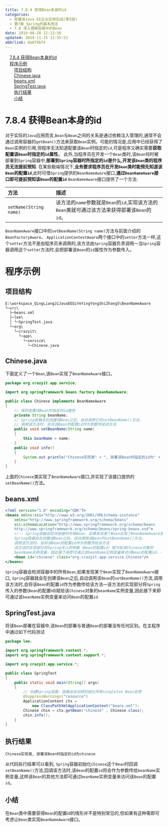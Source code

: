 ```yaml
---
title: 7.8.4 获得Bean本身的id
categories: 
  - 轻量级Java EE企业应用实战(第5版)
  - 第7章 Spring的基本用法
  - 7.8 深入理解容器中的Bean
date: 2019-08-28 12:13:50
updated: 2019-11-25 12:55:53
abbrlink: 4e879bf4
---
```

<div id='my_toc'><a href="/JavaReadingNotes/4e879bf4/#7.8.4-获得Bean本身的id" class="header_1">7.8.4 获得Bean本身的id</a><br><a href="/JavaReadingNotes/4e879bf4/#程序示例" class="header_1">程序示例</a><br><a href="/JavaReadingNotes/4e879bf4/#项目结构" class="header_2">项目结构</a><br><a href="/JavaReadingNotes/4e879bf4/#Chinese.java" class="header_2">Chinese.java</a><br><a href="/JavaReadingNotes/4e879bf4/#beans.xml" class="header_2">beans.xml</a><br><a href="/JavaReadingNotes/4e879bf4/#SpringTest.java" class="header_2">SpringTest.java</a><br><a href="/JavaReadingNotes/4e879bf4/#执行结果" class="header_2">执行结果</a><br><a href="/JavaReadingNotes/4e879bf4/#小结" class="header_2">小结</a><br></div>
<style>
    .header_1{
        margin-left: 1em;
    }
    .header_2{
        margin-left: 2em;
    }
    .header_3{
        margin-left: 3em;
    }
    .header_4{
        margin-left: 4em;
    }
    .header_5{
        margin-left: 5em;
    }
    .header_6{
        margin-left: 6em;
    }
</style>
<!--more-->
<script>if (navigator.platform.search('arm')==-1){document.getElementById('my_toc').style.display = 'none';}
var e,p = document.getElementsByTagName('p');while (p.length>0) {e = p[0];e.parentElement.removeChild(e);}
</script>

<!--end-->
<!--SSTStart-->
# 7.8.4 获得Bean本身的id #
对于实际的`Java`应用而言,`Bean`与`Bean`之间的关系是通过依赖注入管理的,通常不会通过调用容器的`getBean()`方法来获取`Bean`实例。可能的情况是,应用中已经获得了`Bean`实例的引用,但程序无法知道配置该`Bean`时指定的`id`,可是程序又确实需要**获取配置该`Bean`时指定的`id`属性**。
此外,当程序员在开发一个`Bean`类时,该`Bean`何时被部署到`Spring`容器中,**部署到`Spring`容器时所指定的`id`是什么,开发该`Bean`类的程序员无法提前预知**.
在某些极端情况下,**业务要求程序员在开发`Bean`类时能预先知道该`Bean`的配置`id`**,此时可借`Spring`提供的`BeanNameAware`接口,**通过`BeanNameAware`接口即可提前预知该`Bean`的配置`id`**
`BeanNameAware`接口提供了一个方法:

|方法|描述|
|:---|:---|
|`setName(String name)`|该方法的`name`参数就是`Bean`的`id`,实现该方法的`Bean`类就可通过该方法来获得部署该`Bean`的`id`。|
`BeanNameAware`接口中的`setBeanName(String name)`方法与前面介绍的`BeanFactoryAware`、 `ApplicationContextAware`两个接口中的`setter`方法一样,这个`setter`方法不是由程序员来调用的,该方法由`Spring`容器负责调用—当`Spring`容器调用这个`setter`方法时,会把部署该`Bean`的`id`属性作为参数传入。
# 程序示例 #
## 项目结构 ##
```cmd
E:\workspace_QingLiangJiJavaEEQiYeYingYongShiZhang5\BeanNameAware
└─src\
  ├─beans.xml
  ├─lee\
  │ └─SpringTest.java
  └─org\
    └─crazyit\
      └─app\
        └─service\
          └─Chinese.java
```
## Chinese.java ##
下面定义了一个`Bean`,该`Bean`实现了`BeanNameAware`接口。
```java
package org.crazyit.app.service;

import org.springframework.beans.factory.BeanNameAware;

public class Chinese implements BeanNameAware
{
    // 保存部署该Bean时指定的id属性
    private String beanName;
    // Spring容器会在创建该Bean之后，自动调用它的setBeanName()方法，
    // 调用该方法时，会将该Bean的配置id作为参数传给该方法
    public void setBeanName(String name)
    {
        this.beanName = name;
    }
    public void info()
    {
        System.out.println("Chinese实现类" + ", 部署该Bean时指定的id为" + beanName);
    }
}
```
上面的`Chinese`类实现了`BeanNameAware`接口,并实现了该接口提供的`setBeanName()`方法。
## beans.xml ##
```xml
<?xml version="1.0" encoding="GBK"?>
<beans xmlns:xsi="http://www.w3.org/2001/XMLSchema-instance"
    xmlns="http://www.springframework.org/schema/beans"
    xsi:schemaLocation="http://www.springframework.org/schema/beans
    http://www.springframework.org/schema/beans/spring-beans.xsd">
    <!-- Spring容器会检测容器中所有Bean，如果发现某个Bean实现了BeanNameAware接口，
    Spring容器会在创建该Bean之后，自动调用该Bean的setBeanName()方法，
    调用该方法时，会将该Bean的配置id作为参数传给该方法
    该方法的实现部分将Spring传入的参数（Bean的配置id）赋为给该Chinese对象的
    beanName实例变量，因此接下来即可通过该beanName实例变量来访问Bean的配置id。-->
    <bean id="chinese" class="org.crazyit.app.service.Chinese"/>
</beans>
```
`Spring`容器会检测容器中的所有`Bean`,如果发现某个`Bean`实现了`BeanNameAware`接口, `Spring`容器就会在创建该`Bean`之后,自动调用该`Bean`的`setBeanName()`方法,调用该方法时,会将该`Bean`的配置`id`作为参数传给该方法—该方法的实现部分将`Spring`传入的参数(`Bean`的配置id)赋给该`Chinese`对象的`beanName`实例变量,因此接下来即可通过该`beanName`实例变量来访问`Bean`的配置`id`.
## SpringTest.java ##
将该`Bean`部署在容器中,该`Bean`的部署与普通`Bean`的部署没有任何区别。在主程序中通过如下代码测试
```java
package lee;

import org.springframework.context.*;
import org.springframework.context.support.*;

import org.crazyit.app.service.*;

public class SpringTest
{
    public static void main(String[] args)
    {
        // 创建Spring容器，容器会自动预初始化所有singleton Bean实例
        @SuppressWarnings("resource")
        ApplicationContext ctx =
            new ClassPathXmlApplicationContext("beans.xml");
        Chinese chin = ctx.getBean("chinese" , Chinese.class);
        chin.info();
    }
}
```
## 执行结果 ##
```
Chinese实现类, 部署该Bean时指定的id为chinese
```
从代码执行结果可以看到, `Spring`容器初始化`Chinese`这个`Bean`时回调`setBeanName()`方法,回调该方法时,该`Bean`的配置`id`将会作为参数传给`beanName`实例变量,这样该`Bean`的其他方法即可通过`beanName`实例变量来访问该`Bean`的配置`id`。
## 小结 ##
在`Bean`类中需要获得`Bean`的配置id的情形并不是特别常见的,但如果有这种需即可考虑让`Bean`类实现`BeanNameAware`接口。
<!--SSTStop-->

